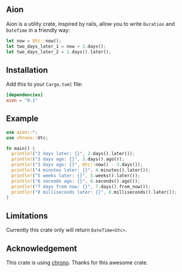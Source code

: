 ## Aion
Aion is a utility crate, inspired by rails, allow you to write `Duration` and `DateTime` in a friendly way: 
```rust
let now = Utc::now();
let two_days_later_1 = now + 2.days(); 
let two_days_later_2 = 2.days().later();
```

## Installation
Add this to your `Cargo.toml` file:
```toml
[dependencies]
aion = "0.1"
```

## Example
```rust
use aion::*;
use chrono::Utc;

fn main() {
  println!("2 days later: {}", 2.days().later());
  println!("3 days ago: {}", 3.days().ago());
  println!("3 days ago: {}", Utc::now() - 3.days());
  println!("4 minutes later: {}", 4.minutes().later());
  println!("5 weeks later: {}", 5.weeks().later());
  println!("6 seconds ago: {}", 6.seconds().ago());
  println!("7 days from now: {}", 7.days().from_now());
  println!("8 milliseconds later: {}", 8.milliseconds().later());
}
```

## Limitations
Currently this crate only will return `DateTime<Utc>`.

## Acknowledgement
This crate is using [chrono](https://github.com/chronotope/chrono). Thanks for this awesome crate.
